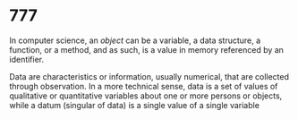 # 777  

In computer science, an *object* can be a variable, a data structure, a function, or a method, and as such, is a value in memory referenced by an identifier.

Data are characteristics or information, usually numerical, that are collected through observation. In a more technical sense, data is a set of values of qualitative or quantitative variables about one or more persons or objects, while a datum (singular of data) is a single value of a single variable


